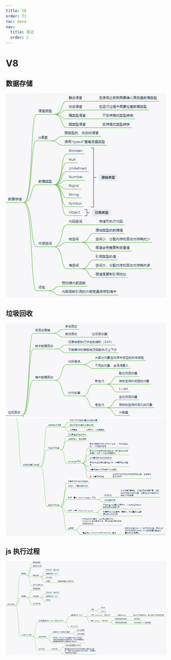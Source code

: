 ```yaml
---
title: V8
order: 73
toc: menu
nav:
  title: 笔记
  order: 2
---
```


# V8

## 数据存储

![数据存储](./V8/data-storage.png)

## 垃圾回收

![垃圾回收](./V8/GC1.png)
![垃圾回收](./V8/GC2.png)

## js 执行过程

![js执行过程](./V8/js-order.png)
